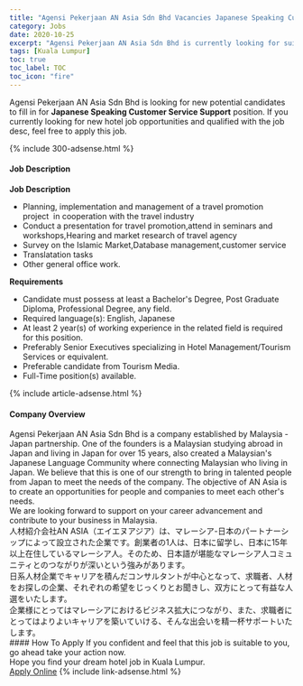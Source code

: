 ```yaml
---
title: "Agensi Pekerjaan AN Asia Sdn Bhd Vacancies Japanese Speaking Customer Service Support" 
category: Jobs 
date: 2020-10-25 
excerpt: "Agensi Pekerjaan AN Asia Sdn Bhd is currently looking for suitable person to fill in the Japanese Speaking Customer Service Support which positioned at Kuala Lumpur" 
tags: [Kuala Lumpur] 
toc: true 
toc_label: TOC 
toc_icon: "fire" 
--- 
```


<p>Agensi Pekerjaan AN Asia Sdn Bhd is looking for new potential candidates to fill in for <b>Japanese Speaking Customer Service Support</b> position. If you currently looking for new hotel job opportunities and qualified with the job desc, feel free to apply this job.
</p>{% include 300-adsense.html %} 
<div><div><h4>Job Description</h4></div><div><div><span><div><div><strong>Job Description</strong></div><ul><li>Planning, implementation and management of a travel promotion project&#160; in cooperation with the travel industry</li><li>Conduct a presentation for travel promotion,attend in seminars and workshops,Hearing and market research of travel agency</li><li>Survey on the Islamic Market,Database management,customer service</li><li>Translatation tasks&#160;</li><li>Other general office work.</li></ul><div><strong>Requirements</strong></div><ul><li>Candidate must possess at least a Bachelor's Degree, Post Graduate Diploma, Professional Degree, any field.</li><li>Required language(s): English, Japanese</li><li>At least 2 year(s) of working experience in the related field is required for this position.</li><li>Preferably Senior Executives specializing in Hotel Management/Tourism Services or equivalent.</li><li>Preferable candidate from Tourism Media.</li><li>Full-Time position(s) available.</li></ul></div></span></div></div></div> 
{% include article-adsense.html %} 
<div><div><h4>Company Overview</h4></div><div><div><span><div><div>Agensi Pekerjaan AN Asia Sdn Bhd is a company established by Malaysia - Japan partnership. One of the founders is a Malaysian studying abroad in Japan and living in Japan for over 15 years, also created a Malaysian's Japanese Language Community where connecting Malaysian who living in Japan. We believe that this is one of our strength to bring in talented people from Japan to meet the needs of the company. The objective of AN Asia is to create an opportunities for people and companies to meet each other's needs.&#160;</div><div>We are looking forward to support on your career advancement and contribute to your business in Malaysia.</div><div>&#20154;&#26448;&#32057;&#20171;&#20250;&#31038;AN ASIA&#65288;&#12456;&#12452;&#12456;&#12492;&#12450;&#12472;&#12450;&#65289;&#12399;&#12289;&#12510;&#12524;&#12540;&#12471;&#12450;-&#26085;&#26412;&#12398;&#12497;&#12540;&#12488;&#12490;&#12540;&#12471;&#12483;&#12503;&#12395;&#12424;&#12387;&#12390;&#35373;&#31435;&#12373;&#12428;&#12383;&#20225;&#26989;&#12391;&#12377;&#12290;&#21109;&#26989;&#32773;&#12398;1&#20154;&#12399;&#12289;&#26085;&#26412;&#12395;&#30041;&#23398;&#12375;&#12289;&#26085;&#26412;&#12395;15&#24180;&#20197;&#19978;&#22312;&#20303;&#12375;&#12390;&#12356;&#12427;&#12510;&#12524;&#12540;&#12471;&#12450;&#20154;&#12290;&#12381;&#12398;&#12383;&#12417;&#12289;&#26085;&#26412;&#35486;&#12364;&#22570;&#33021;&#12394;&#12510;&#12524;&#12540;&#12471;&#12450;&#20154;&#12467;&#12511;&#12517;&#12491;&#12486;&#12451;&#12392;&#12398;&#12388;&#12394;&#12364;&#12426;&#12364;&#28145;&#12356;&#12392;&#12356;&#12358;&#24375;&#12415;&#12364;&#12354;&#12426;&#12414;&#12377;&#12290;<br>&#26085;&#31995;&#20154;&#26448;&#20225;&#26989;&#12391;&#12461;&#12515;&#12522;&#12450;&#12434;&#31309;&#12435;&#12384;&#12467;&#12531;&#12469;&#12523;&#12479;&#12531;&#12488;&#12364;&#20013;&#24515;&#12392;&#12394;&#12387;&#12390;&#12289;&#27714;&#32887;&#32773;&#12289;&#20154;&#26448;&#12434;&#12362;&#25506;&#12375;&#12398;&#20225;&#26989;&#12289;&#12381;&#12428;&#12382;&#12428;&#12398;&#24076;&#26395;&#12434;&#12376;&#12387;&#12367;&#12426;&#12392;&#12362;&#32862;&#12365;&#12375;&#12289;&#21452;&#26041;&#12395;&#12392;&#12387;&#12390;&#26377;&#30410;&#12394;&#20154;&#36984;&#12434;&#12356;&#12383;&#12375;&#12414;&#12377;&#12290;</div><div>&#20225;&#26989;&#27096;&#12395;&#12392;&#12387;&#12390;&#12399;&#12510;&#12524;&#12540;&#12471;&#12450;&#12395;&#12362;&#12369;&#12427;&#12499;&#12472;&#12493;&#12473;&#25313;&#22823;&#12395;&#12388;&#12394;&#12364;&#12426;&#12289;&#12414;&#12383;&#12289;&#27714;&#32887;&#32773;&#12395;&#12392;&#12387;&#12390;&#12399;&#12424;&#12426;&#12424;&#12356;&#12461;&#12515;&#12522;&#12450;&#12434;&#31689;&#12356;&#12390;&#12356;&#12369;&#12427;&#12289;&#12381;&#12435;&#12394;&#20986;&#20250;&#12356;&#12434;&#31934;&#19968;&#26479;&#12469;&#12509;&#12540;&#12488;&#12356;&#12383;&#12375;&#12414;&#12377;&#12290;</div></div></span></div></div></div> 
#### How To Apply 
If you confident and feel that this job is suitable to you, go ahead take your action now. <br/> 
Hope you find your dream hotel job in Kuala Lumpur. <br/> 
<a href="https://www.jobstreet.com.my/en/job/japanese-speaking-customer-service-support-4405476?jobId=jobstreet-my-job-4405476" class="btn btn--info" target="_blank" rel="nofollow noopenner">Apply Online</a> 
{% include link-adsense.html %} 